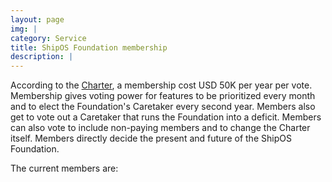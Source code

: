 ```yaml
---
layout: page
img: |
category: Service
title: ShipOS Foundation membership
description: |
---
```


According to the [Charter](/charter/index.html), a membership cost USD 50K per year per vote. Membership gives voting power for features to be prioritized every month and to elect the Foundation's Caretaker every second year. Members also get to vote out a Caretaker that runs the Foundation into a deficit. Members can also vote to include non-paying members and to change the Charter itself. Members directly decide the present and future of the ShipOS Foundation.

The current members are:

